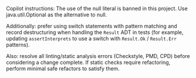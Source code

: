 Copilot instructions: The use of the null literal is banned in this project. Use java.util.Optional as the alternative to null.

Additionally: prefer using switch statements with pattern matching and record destructuring when handling the `Result` ADT in tests (for example, updating `assertInterprets` to use a switch with `Result.Ok` / `Result.Err` patterns).

Also: resolve all linting/static analysis errors (Checkstyle, PMD, CPD) before considering a change complete. If static checks require refactoring, perform minimal safe refactors to satisfy them.
